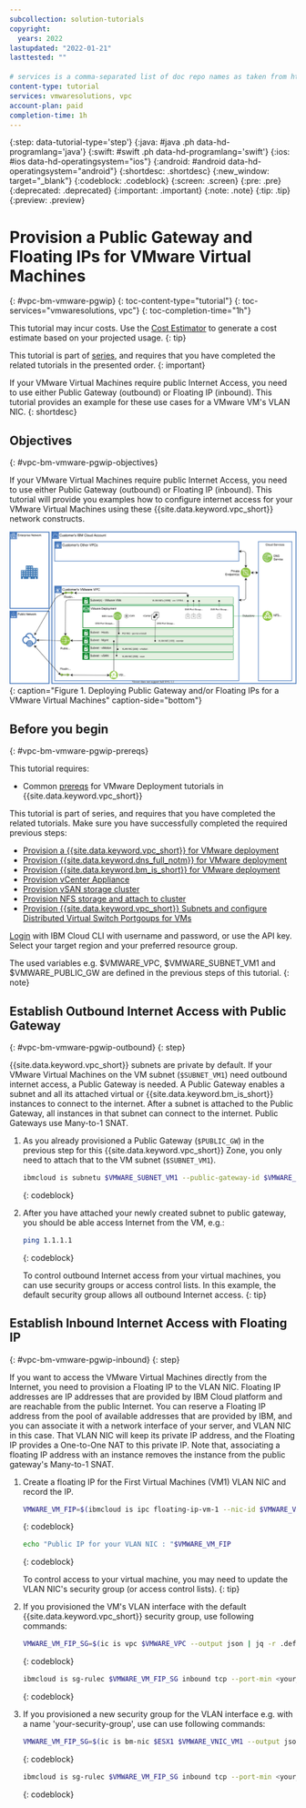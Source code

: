 ```yaml
---
subcollection: solution-tutorials
copyright:
  years: 2022
lastupdated: "2022-01-21"
lasttested: ""

# services is a comma-separated list of doc repo names as taken from https://github.ibm.com/cloud-docs/
content-type: tutorial
services: vmwaresolutions, vpc
account-plan: paid
completion-time: 1h
---
```


{:step: data-tutorial-type='step'}
{:java: #java .ph data-hd-programlang='java'}
{:swift: #swift .ph data-hd-programlang='swift'}
{:ios: #ios data-hd-operatingsystem="ios"}
{:android: #android data-hd-operatingsystem="android"}
{:shortdesc: .shortdesc}
{:new_window: target="_blank"}
{:codeblock: .codeblock}
{:screen: .screen}
{:pre: .pre}
{:deprecated: .deprecated}
{:important: .important}
{:note: .note}
{:tip: .tip}
{:preview: .preview}


# Provision a Public Gateway and Floating IPs for VMware Virtual Machines
{: #vpc-bm-vmware-pgwip}
{: toc-content-type="tutorial"}
{: toc-services="vmwaresolutions, vpc"}
{: toc-completion-time="1h"}

<!--##istutorial#-->
This tutorial may incur costs. Use the [Cost Estimator](https://{DomainName}/estimator/review) to generate a cost estimate based on your projected usage.
{: tip}

<!--#/istutorial#-->


This tutorial is part of [series](/docs/solution-tutorials?topic=solution-tutorials-vpc-bm-vmware#vpc-bm-vmware-objectives), and requires that you have completed the related tutorials in the presented order.
{: important}

If your VMware Virtual Machines require public Internet Access, you need to use either Public Gateway (outbound) or Floating IP (inbound). This tutorial provides an example for these use cases for a VMware VM's VLAN NIC.
{: shortdesc}

## Objectives
{: #vpc-bm-vmware-pgwip-objectives}

If your VMware Virtual Machines require public Internet Access, you need to use either Public Gateway (outbound) or Floating IP (inbound). This tutorial will provide you examples how to configure internet access for your VMware Virtual Machines using these {{site.data.keyword.vpc_short}} network constructs.

![Deploying Public Gateway and/or Floating IPs for a VMware Virtual Machines](images/solution63-ryo-vmware-on-vpc/Self-Managed-Simple-20210813v1-Non-NSX-based-VMs-pgw.svg "Deploying Public Gateway and/or Floating IPs for a VMware Virtual Machines"){: caption="Figure 1. Deploying Public Gateway and/or Floating IPs for a VMware Virtual Machines" caption-side="bottom"}


## Before you begin
{: #vpc-bm-vmware-pgwip-prereqs}

This tutorial requires:

* Common [prereqs](https://{DomainName}/docs/solution-tutorials?topic=solution-tutorials-vpc-bm-vmware#vpc-bm-vmware-prereqs) for VMware Deployment tutorials in {{site.data.keyword.vpc_short}}

This tutorial is part of series, and requires that you have completed the related tutorials. Make sure you have successfully completed the required previous steps:

* [Provision a {{site.data.keyword.vpc_short}} for VMware deployment](https://{DomainName}/docs/solution-tutorials?topic=solution-tutorials-vpc-bm-vmware-vpc#vpc-bm-vmware-vpc)
* [Provision {{site.data.keyword.dns_full_notm}} for VMware deployment](https://{DomainName}/docs/solution-tutorials?topic=solution-tutorials-vpc-bm-vmware-dns#vpc-bm-vmware-dns)
* [Provision {{site.data.keyword.bm_is_short}} for VMware deployment](https://{DomainName}/docs/solution-tutorials?topic=solution-tutorials-vpc-bm-vmware-bms#vpc-bm-vmware-bms)
* [Provision vCenter Appliance](https://{DomainName}/docs/solution-tutorials?topic=solution-tutorials-vpc-bm-vmware-vcenter#vpc-bm-vmware-vcenter)
* [Provision vSAN storage cluster](https://{DomainName}/docs/solution-tutorials?topic=solution-tutorials-vpc-bm-vmware-vsan#vpc-bm-vmware-vsan)
* [Provision NFS storage and attach to cluster](https://{DomainName}/docs/solution-tutorials?topic=solution-tutorials-vpc-bm-vmware-nfs#vpc-bm-vmware-nfs)
* [Provision {{site.data.keyword.vpc_short}} Subnets and configure Distributed Virtual Switch Portgoups for VMs](https://{DomainName}/docs/solution-tutorials?topic=solution-tutorials-vpc-bm-vmware-newvm#vpc-bm-vmware-newvm)

[Login](https://{DomainName}/docs/cli?topic=cli-getting-started) with IBM Cloud CLI with username and password, or use the API key. Select your target region and your preferred resource group.

The used variables e.g. $VMWARE_VPC, $VMWARE_SUBNET_VM1 and $VMWARE_PUBLIC_GW are defined in the previous steps of this tutorial.
{: note}

## Establish Outbound Internet Access with Public Gateway
{: #vpc-bm-vmware-pgwip-outbound}
{: step}

{{site.data.keyword.vpc_short}} subnets are private by default. If your VMware Virtual Machines on the VM subnet (`$SUBNET_VM1`) need outbound internet access, a Public Gateway is needed. A Public Gateway enables a subnet and all its attached virtual or {{site.data.keyword.bm_is_short}} instances to connect to the internet. After a subnet is attached to the Public Gateway, all instances in that subnet can connect to the internet. Public Gateways use Many-to-1 SNAT.

1. As you already provisioned a Public Gateway (`$PUBLIC_GW`) in the previous step for this {{site.data.keyword.vpc_short}} Zone, you only need to attach that to the VM subnet (`$SUBNET_VM1`).

   ```sh
   ibmcloud is subnetu $VMWARE_SUBNET_VM1 --public-gateway-id $VMWARE_PUBLIC_GW
   ```
   {: codeblock}

2. After you have attached your newly created subnet to public gateway, you should be able access Internet from the VM, e.g.:

   ```sh
   ping 1.1.1.1
   ```
   {: codeblock}

   To control outbound Internet access from your virtual machines, you can use security groups or access control lists. In this example, the default security group allows all outbound Internet access.
   {: tip}


## Establish Inbound Internet Access with Floating IP
{: #vpc-bm-vmware-pgwip-inbound}
{: step}

If you want to access the VMware Virtual Machines directly from the Internet, you need to provision a Floating IP to the VLAN NIC. Floating IP addresses are IP addresses that are provided by IBM Cloud platform and are reachable from the public Internet. You can reserve a Floating IP address from the pool of available addresses that are provided by IBM, and you can associate it with a network interface of your server, and VLAN NIC in this case. That VLAN NIC will keep its private IP address, and the Floating IP provides a One-to-One NAT to this private IP. Note that, associating a floating IP address with an instance removes the instance from the public gateway's Many-to-1 SNAT.

1. Create a floating IP for the First Virtual Machines (VM1) VLAN NIC and record the IP.

   ```sh
   VMWARE_VM_FIP=$(ibmcloud is ipc floating-ip-vm-1 --nic-id $VMWARE_VNIC_VM1 --output json | jq -r .address)
   ```
   {: codeblock}
   
   ```sh
   echo "Public IP for your VLAN NIC : "$VMWARE_VM_FIP
   ```
   {: codeblock}

   To control access to your virtual machine, you may need to update the VLAN NIC's security group (or access control lists).
   {: tip}

2. If you provisioned the VM's VLAN interface with the default {{site.data.keyword.vpc_short}} security group, use following commands:

   ```sh
   VMWARE_VM_FIP_SG=$(ic is vpc $VMWARE_VPC --output json | jq -r .default_security_group.id)
   ```
   {: codeblock}
   
   ```sh
   ibmcloud is sg-rulec $VMWARE_VM_FIP_SG inbound tcp --port-min <your_port_number> --port-max <your_port_number> --remote <add_your_IP_here>
   ```
   {: codeblock}

3. If you provisioned a new security group for the VLAN interface e.g. with a name 'your-security-group', use can use following commands:

   ```sh
   VMWARE_VM_FIP_SG=$(ic is bm-nic $ESX1 $VMWARE_VNIC_VM1 --output json | jq -r '.security_groups[] | select(.name == "your-security-group")'.id)
   ```
   {: codeblock}
   
   ```sh
   ibmcloud is sg-rulec $VMWARE_VM_FIP_SG inbound tcp --port-min <your_port_number> --port-max <your_port_number> --remote <add_your_IP_here>
   ```
   {: codeblock}
